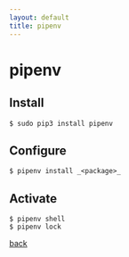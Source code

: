 ```yaml
---
layout: default
title: pipenv
---
```


# pipenv

## Install

```
$ sudo pip3 install pipenv
```

## Configure

```
$ pipenv install _<package>_
```

## Activate
```
$ pipenv shell
$ pipenv lock
```

[back](../)
